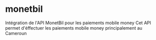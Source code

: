 # monetbil
Intégration de l'API MonetBil pour les paiements mobile money
Cet API permet d'éffectuer les paiements mobile money principalement au Cameroun
